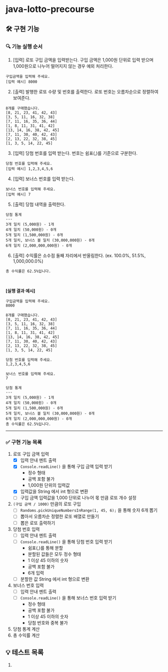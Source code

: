 # java-lotto-precourse

## 🛠️ 구현 기능

### 🔍 기능 실행 순서
1. [입력] 로또 구입 금액을 입력받는다. 구입 금액은 1,000원 단위로 입력 받으며 1,000원으로 나누어 떨어지지 않는 경우 예외 처리한다.
```text
구입금액을 입력해 주세요.
[입력 예시] 8000
```

2. [출력] 발행한 로또 수량 및 번호를 출력한다. 로또 번호는 오름차순으로 정렬하여 보여준다.
```text
8개를 구매했습니다.
[8, 21, 23, 41, 42, 43] 
[3, 5, 11, 16, 32, 38] 
[7, 11, 16, 35, 36, 44] 
[1, 8, 11, 31, 41, 42] 
[13, 14, 16, 38, 42, 45] 
[7, 11, 30, 40, 42, 43] 
[2, 13, 22, 32, 38, 45] 
[1, 3, 5, 14, 22, 45]
```

3. [입력] 당첨 번호를 입력 받는다. 번호는 쉼표(,)를 기준으로 구분한다.
```text
당첨 번호를 입력해 주세요.
[입력 예시] 1,2,3,4,5,6
```

4. [입력] 보너스 번호를 입력 받는다.
```text
보너스 번호를 입력해 주세요.
[입력 예시] 7
```

5. [출력] 당첨 내역을 출력한다.
```text
당첨 통계
---
3개 일치 (5,000원) - 1개
4개 일치 (50,000원) - 0개
5개 일치 (1,500,000원) - 0개
5개 일치, 보너스 볼 일치 (30,000,000원) - 0개
6개 일치 (2,000,000,000원) - 0개
```

6. [출력] 수익률은 소수점 둘째 자리에서 반올림한다. (ex. 100.0%, 51.5%, 1,000,000.0%)
```text
총 수익률은 62.5%입니다.
```
<br>

**[실행 결과 예시]**
```text
구입금액을 입력해 주세요.
8000

8개를 구매했습니다.
[8, 21, 23, 41, 42, 43] 
[3, 5, 11, 16, 32, 38] 
[7, 11, 16, 35, 36, 44] 
[1, 8, 11, 31, 41, 42] 
[13, 14, 16, 38, 42, 45] 
[7, 11, 30, 40, 42, 43] 
[2, 13, 22, 32, 38, 45] 
[1, 3, 5, 14, 22, 45]

당첨 번호를 입력해 주세요.
1,2,3,4,5,6

보너스 번호를 입력해 주세요.
7

당첨 통계
---
3개 일치 (5,000원) - 1개
4개 일치 (50,000원) - 0개
5개 일치 (1,500,000원) - 0개
5개 일치, 보너스 볼 일치 (30,000,000원) - 0개
6개 일치 (2,000,000,000원) - 0개
총 수익률은 62.5%입니다.
```


---

### ✅ 구현 기능 목록
1. 로또 구입 금액 입력
   - [x] 입력 안내 멘트 출력
   - [x] `Console.readLine()` 을 통해 구입 금액 입력 받기
     - 정수 형태
     - 공백 포함 불가
     - 1,000원 단위의 입력값
   - [x] 입력값을 String 에서 int 형으로 변환
   - [ ] 구입 금액 입력값을 1,000 단위로 나누어 몫 만큼 로또 개수 설정
2. `(구입 금액 / 1000)` 만큼의 로또 구입
   - [ ] `Randoms.pickUniqueNumbersInRange(1, 45, 6);` 을 통해 숫자 6개 뽑기
   - [ ] 뽑아서 오름차순 정렬한 로또 배열로 만들기
   - [ ] 뽑은 로또 출력하기
3. 당첨 번호 입력
   - [ ] 입력 안내 멘트 출력
   - [ ] `Console.readLine()` 을 통해 당첨 번호 입력 받기
     - 쉼표(,)를 통해 분할
     - 분할된 값들은 모두 정수 형태
     - 1 이상 45 이하의 숫자
     - 공백 포함 불가
     - 6개 입력
   - [ ] 분할한 값 String 에서 int 형으로 변환
4. 보너스 번호 입력
   - [ ] 입력 안내 멘트 출력
   - [ ] `Console.readLine()` 을 통해 보너스 번호 입력 받기
     - 정수 형태
     - 공백 포함 불가
     - 1 이상 45 이하의 숫자
     - 당첨 번호와 중복 불가
5. 당첨 통계 계산
6. 총 수익률 계산

## 💡 테스트 목록
1. 